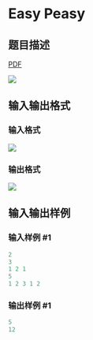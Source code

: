 # Easy Peasy

## 题目描述

[problemUrl]: https://uva.onlinejudge.org/index.php?option=com_onlinejudge&Itemid=8&category=861&page=show_problem&problem=4755

[PDF](https://uva.onlinejudge.org/external/128/p12890.pdf)

![](https://cdn.luogu.com.cn/upload/vjudge_pic/UVA12890/e6190073415c6aca8bb2fa68ebc9857812020566.png)

## 输入输出格式

### 输入格式

![](https://cdn.luogu.com.cn/upload/vjudge_pic/UVA12890/d1422e892fe479191f2272bce748d5819addbb7d.png)

### 输出格式

![](https://cdn.luogu.com.cn/upload/vjudge_pic/UVA12890/6887e2fad4de21aaafa92581a83ee7467dfb4cc7.png)

## 输入输出样例

### 输入样例 #1

```cpp
2
3
1 2 1
5
1 2 3 1 2
```


### 输出样例 #1

```cpp
5
12
```


